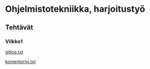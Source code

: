 # Ohjelmistotekniikka, harjoitustyö

## Tehtävät

### Viikko1
[gitlog.txt](https://github.com/jussmaki/ot-harjoitustyo/blob/master/laskarit/viikko1/gitlog.txt)

[komentorivi.txt](https://github.com/jussmaki/ot-harjoitustyo/blob/master/laskarit/viikko1/komentorivi.txt)

